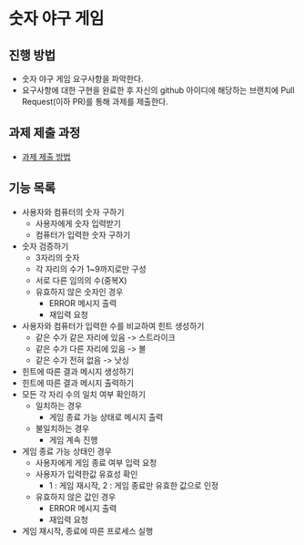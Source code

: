 # 숫자 야구 게임
## 진행 방법
* 숫자 야구 게임 요구사항을 파악한다.
* 요구사항에 대한 구현을 완료한 후 자신의 github 아이디에 해당하는 브랜치에 Pull Request(이하 PR)를 통해 과제를 제출한다.

## 과제 제출 과정
* [과제 제출 방법](https://github.com/next-step/nextstep-docs/tree/master/precourse)

## 기능 목록
* 사용자와 컴퓨터의 숫자 구하기
    * 사용자에게 숫자 입력받기
    * 컴퓨터가 입력한 숫자 구하기
* 숫자 검증하기
    * 3자리의 숫자
    * 각 자리의 수가 1~9까지로만 구성
    * 서로 다른 임의의 수(중복X)
    * 유효하지 않은 숫자인 경우
        * ERROR 메시지 출력
        * 재입력 요청
* 사용자와 컴퓨터가 입력한 수를 비교하여 힌트 생성하기
    * 같은 수가 같은 자리에 있음 -> 스트라이크
    * 같은 수가 다른 자리에 있음 -> 볼
    * 같은 수가 전혀 없음 -> 낫싱
* 힌트에 따른 결과 메시지 생성하기
* 힌트에 따른 결과 메시지 출력하기
* 모든 각 자리 수의 일치 여부 확인하기
    * 일치하는 경우
        * 게임 종료 가능 상태로 메시지 출력
    * 불일치하는 경우
        * 게임 계속 진행
* 게임 종료 가능 상태인 경우
    * 사용자에게 게임 종료 여부 입력 요청
    * 사용자가 입력한값 유효성 확인
        * 1 : 게임 재시작, 2 : 게임 종료만 유효한 값으로 인정
    * 유효하지 않은 값인 경우
        * ERROR 메시지 출력
        * 재입력 요청
* 게임 재시작, 종료에 따른 프로세스 실행
